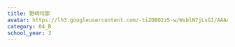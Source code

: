 ```yaml
---
title: 野崎玲那
avatar: https://lh3.googleusercontent.com/-tiZOBO2z5-w/WsblN7jLsGI/AAAAAAAAEa4/yk3RDaQOsWIqJAqCvDEUn2cW7jFnXHlgACE0YBhgL/s400-p/DSC06571.jpg
category: 04_B
school_year: 3
---
```

